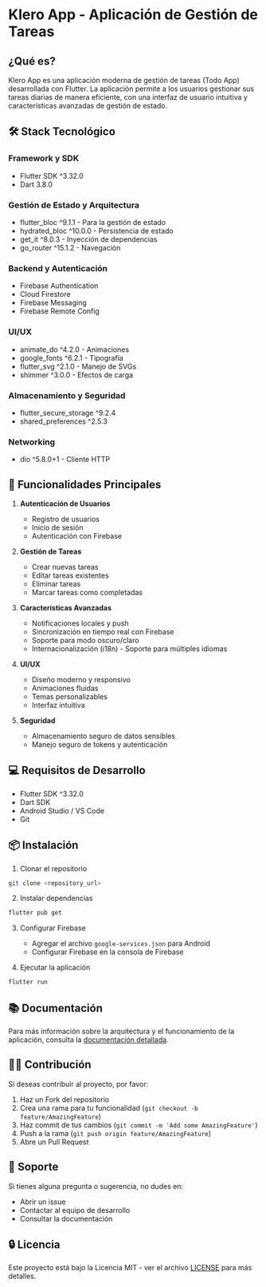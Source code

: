 # Klero App - Aplicación de Gestión de Tareas

## ¿Qué es?

Klero App es una aplicación moderna de gestión de tareas (Todo App) desarrollada con Flutter. La aplicación permite a los usuarios gestionar sus tareas diarias de manera eficiente, con una interfaz de usuario intuitiva y características avanzadas de gestión de estado.

## 🛠️ Stack Tecnológico

### Framework y SDK

- Flutter SDK ^3.32.0
- Dart 3.8.0

### Gestión de Estado y Arquitectura

- flutter_bloc ^9.1.1 - Para la gestión de estado
- hydrated_bloc ^10.0.0 - Persistencia de estado
- get_it ^8.0.3 - Inyección de dependencias
- go_router ^15.1.2 - Navegación

### Backend y Autenticación

- Firebase Authentication
- Cloud Firestore
- Firebase Messaging
- Firebase Remote Config

### UI/UX

- animate_do ^4.2.0 - Animaciones
- google_fonts ^6.2.1 - Tipografía
- flutter_svg ^2.1.0 - Manejo de SVGs
- shimmer ^3.0.0 - Efectos de carga

### Almacenamiento y Seguridad

- flutter_secure_storage ^9.2.4
- shared_preferences ^2.5.3

### Networking

- dio ^5.8.0+1 - Cliente HTTP

## 🎯 Funcionalidades Principales

1. **Autenticación de Usuarios**

   - Registro de usuarios
   - Inicio de sesión
   - Autenticación con Firebase

2. **Gestión de Tareas**

   - Crear nuevas tareas
   - Editar tareas existentes
   - Eliminar tareas
   - Marcar tareas como completadas

3. **Características Avanzadas**

   - Notificaciones locales y push
   - Sincronización en tiempo real con Firebase
   - Soporte para modo oscuro/claro
   - Internacionalización (i18n) - Soporte para múltiples idiomas

4. **UI/UX**

   - Diseño moderno y responsivo
   - Animaciones fluidas
   - Temas personalizables
   - Interfaz intuitiva

5. **Seguridad**
   - Almacenamiento seguro de datos sensibles
   - Manejo seguro de tokens y autenticación

## 💻 Requisitos de Desarrollo

- Flutter SDK ^3.32.0
- Dart SDK
- Android Studio / VS Code
- Git

## 📦 Instalación

1. Clonar el repositorio

```bash
git clone <repository_url>
```

2. Instalar dependencias

```bash
flutter pub get
```

3. Configurar Firebase

   - Agregar el archivo `google-services.json` para Android
   - Configurar Firebase en la consola de Firebase

4. Ejecutar la aplicación

```bash
flutter run
```

## 📚 Documentación

Para más información sobre la arquitectura y el funcionamiento de la aplicación, consulta la [documentación detallada](docs/README.md).

## 👨‍💻 Contribución

Si deseas contribuir al proyecto, por favor:

1. Haz un Fork del repositorio
2. Crea una rama para tu funcionalidad (`git checkout -b feature/AmazingFeature`)
3. Haz commit de tus cambios (`git commit -m 'Add some AmazingFeature'`)
4. Push a la rama (`git push origin feature/AmazingFeature`)
5. Abre un Pull Request

## 💬 Soporte

Si tienes alguna pregunta o sugerencia, no dudes en:

- Abrir un issue
- Contactar al equipo de desarrollo
- Consultar la documentación

## 🔒 Licencia

Este proyecto está bajo la Licencia MIT - ver el archivo [LICENSE](LICENSE) para más detalles.